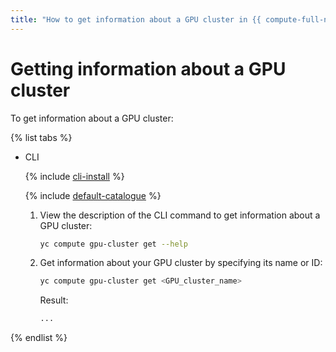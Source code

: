 ```yaml
---
title: "How to get information about a GPU cluster in {{ compute-full-name }}"
---
```


# Getting information about a GPU cluster


To get information about a GPU cluster:

{% list tabs %}

- CLI

   {% include [cli-install](../../../_includes/cli-install.md) %}

   {% include [default-catalogue](../../../_includes/default-catalogue.md) %}

   1. View the description of the CLI command to get information about a GPU cluster:

      ```bash
      yc compute gpu-cluster get --help
      ```

   1. Get information about your GPU cluster by specifying its name or ID:

      ```bash
      yc compute gpu-cluster get <GPU_cluster_name>
      ```

      Result:

      ```bash
      ...
      ```

{% endlist %}
